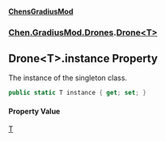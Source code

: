 
#### [ChensGradiusMod](./index 'index')

### [Chen.GradiusMod.Drones](./Y-iPobZkdIiJ9feSuBjDaQ 'Chen.GradiusMod.Drones').[Drone&lt;T&gt;](./UWAul-yMUbN+3325jv26NQ 'Chen.GradiusMod.Drones.Drone&lt;T&gt;')

## Drone&lt;T&gt;.instance Property
The instance of the singleton class.  
```csharp
public static T instance { get; set; }
```

#### Property Value
[T](./UWAul-yMUbN+3325jv26NQ#QdCBkW7DSUJVQEPNBRwE5A 'Chen.GradiusMod.Drones.Drone&lt;T&gt;.T')  

